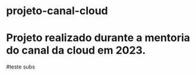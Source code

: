 # projeto-canal-cloud
# Projeto realizado durante a mentoria do canal da cloud em 2023.
#teste subs



